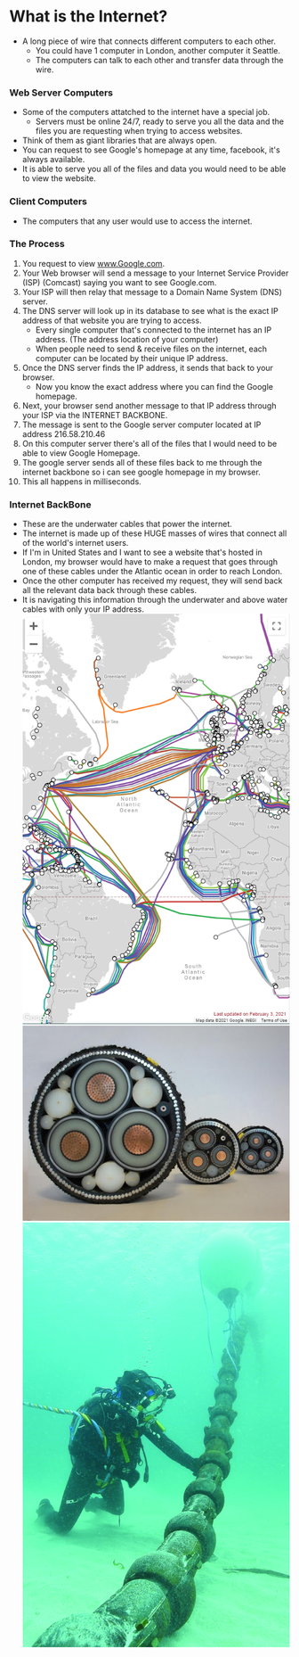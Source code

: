 # What is the Internet?
- A long piece of wire that connects different computers to each other.
    - You could have 1 computer in London, another computer it Seattle.
    - The computers can talk to each other and transfer data through the wire. 
### Web Server Computers
- Some of the computers attatched to the internet have a special job.
    - Servers must be online 24/7, ready to serve you all the data and the files you are requesting when trying to access websites. 
- Think of them as giant libraries that are always open.
- You can request to see Google's homepage at any time, facebook, it's always available.
- It is able to serve you all of the files and data you would need to be able to view the website.
    
### Client Computers
- The computers that any user would use to access the internet.

### The Process
1) You request to view www.Google.com.
2) Your Web browser will send a message to your Internet Service Provider (ISP) (Comcast) saying you want to see Google.com.
3) Your ISP will then relay that message to a Domain Name System (DNS) server.
4) The DNS server will look up in its database to see what is the exact IP address of that website you are trying to access. 
    - Every single computer that's connected to the internet has an IP address. (The address location of your computer) 
    - When people need to send & receive files on the internet, each computer can be located by their unique IP address.
5) Once the DNS server finds the IP address, it sends that back to your browser.
    - Now you know the exact address where you can find the Google homepage.
6) Next, your browser send another message to that IP address through your ISP via the INTERNET BACKBONE.
7) The message is sent to the Google server computer located at IP address 216.58.210.46
8) On this computer server there's all of the files that I would need to be able to view Google Homepage. 
9) The google server sends all of these files back to me through the internet backbone so i can see google homepage in my browser. 
10) This all happens in milliseconds. 

### Internet BackBone
- These are the underwater cables that power the internet. 
- The internet is made up of these HUGE masses of wires that connect all of the world's internet users.
- If I'm in United States and I want to see a website that's hosted in London, my browser would have to make a request that goes through one of these cables under the Atlantic ocean in order to reach London.
- Once the other computer has received my request, they will send back all the relevant data back through these cables. 
- It is navigating this information through the underwater and above water cables with only your IP address. 
![](https://github.com/JeffreybVilla/WebDevelopmentBootcamp/blob/main/images/submarineCables.png)
![](https://github.com/JeffreybVilla/WebDevelopmentBootcamp/blob/main/images/submarineWire.jpg)
![](https://github.com/JeffreybVilla/WebDevelopmentBootcamp/blob/main/images/cableOcean.jpg)
